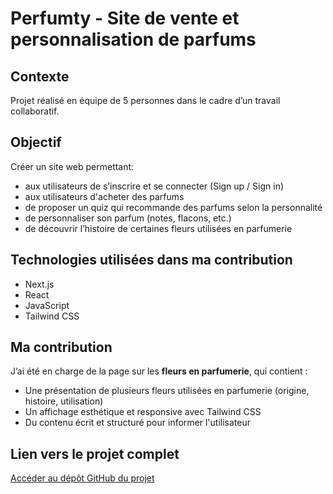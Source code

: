 # Perfumty - Site de vente et personnalisation de parfums

## Contexte
Projet réalisé en équipe de 5 personnes dans le cadre d’un travail collaboratif.

## Objectif
Créer un site web permettant:
- aux utilisateurs de s’inscrire et se connecter (Sign up / Sign in)
- aux utilisateurs d'acheter des parfums
- de proposer un quiz qui recommande des parfums selon la personnalité
- de personnaliser son parfum (notes, flacons, etc.)
- de découvrir l’histoire de certaines fleurs utilisées en parfumerie

## Technologies utilisées dans ma contribution
- Next.js
- React
- JavaScript
- Tailwind CSS

## Ma contribution
J’ai été en charge de la page sur les **fleurs en parfumerie**, qui contient :
- Une présentation de plusieurs fleurs utilisées en parfumerie (origine, histoire, utilisation)
- Un affichage esthétique et responsive avec Tailwind CSS
- Du contenu écrit et structuré pour informer l'utilisateur

## Lien vers le projet complet
[Accéder au dépôt GitHub du projet](https://github.com/subomega1/perfumty)

